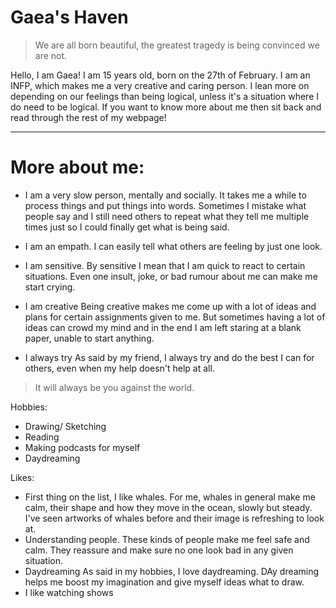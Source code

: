 # **Gaea's Haven**

>We are all born beautiful, the greatest tragedy is being convinced we are not.


Hello, I am Gaea! I am 15 years old, born on the 27th of February. I am an INFP, which makes me a very creative and caring person. I lean more on depending on our feelings than being logical, unless it's a situation where I do need to be logical. If you want to know more about me then sit back and read through the rest of my webpage!

---
# **More about me:**


- I am a very slow person, mentally and socially.
  It takes me a while to process things and put things into words. Sometimes I mistake what people say and I still need others to repeat what they tell me multiple times just so I could finally get what is being said.
     
- I am an empath.
  I can easily tell what others are feeling by just one look.
     
- I am sensitive.
  By sensitive I mean that I am quick to react to certain situations. Even one insult, joke, or bad rumour about me can make me start crying.
     
- I am creative
  Being creative makes me come up with a lot of ideas and plans for certain assignments given to me. But sometimes having a lot of ideas can crowd my mind and in the end I am left staring at a blank paper, unable to start anything.
     
- I always try
  As said by my friend, I always try and do the best I can for others, even when my help doesn't help at all.



     
>It will always be you against the world.
     
Hobbies:
- Drawing/ Sketching
- Reading
- Making podcasts for myself
- Daydreaming
     
Likes:
- First thing on the list, I like whales. 
     For me, whales in general make me calm, their shape and how they move in the ocean, slowly but steady. I've seen artworks of whales before and their image is refreshing to look at.
- Understanding people. 
     These kinds of people make me feel safe and calm. They reassure and make sure no one look bad in any given situation.
- Daydreaming
     As said in my hobbies, I love daydreaming. DAy dreaming helps me boost my imagination and give myself ideas what to draw.
- I like watching shows
     
 

 


 
